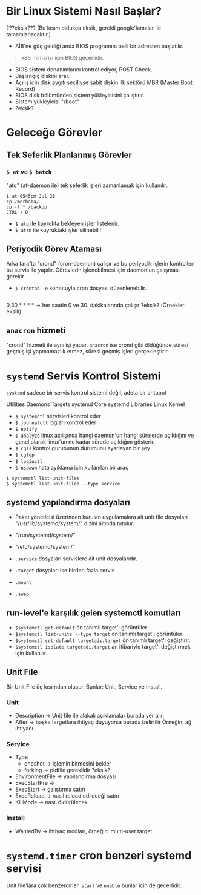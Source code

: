 # Bir Linux Sistemi Nasıl Başlar?
???eksik??? (Bu kısım oldukça eksik, gerekli google'lamalar ile tamamlanacaktır.)

- AİB'ne güç geldiği anda BIOS programını belli bir adresten başlatılır.

> x86 mimarisi için BIOS geçerlidir. 

- BIOS sistem donanımlarını kontrol ediyor, POST Check.
- Başlangıç diskini arar.
- Açılış için  disk aygıtı seçiliyse sabit diskin ilk sektörü MBR (Master Boot Record)
- BIOS disk bölümünden sistem yükleyicisini çalıştırır.
- Sistem yükleyicisi "/boot"
- ?eksik?

# Geleceğe Görevler

## Tek Seferlik Planlanmış Görevler

### `$ at` ve `$ batch`
"atd" (at-daemon ile) tek seferlik işleri zamanlamak için kullanılır.

```shell
$ at 0545pm Jul 28
cp /merhaba/
cp -f * /backup
CTRL + D
```

- `$ atq` ile kuyrukta bekleyen işler listelenir.
- `$ atrm` ile kuyruktaki işler silinebilir.

## Periyodik Görev Ataması
Arka tarafta "crond" (cron-daemon) çalışır ve bu periyodik işlerin kontrolleri bu servis ile yapılır. Görevlerin işlenebilmesi için daemon'un çalışması gerekir.

- `$ crontab -e` komutuyla cron dosyası düzenlenebilir.

```shell

```

0,30 * * * * -> her saatin 0 ve 30. dakikalarında çalışır
?eksik? (Örnekler eksik)

## `anacron` hizmeti
"crond" hizmeti ile aynı işi yapar. `anacron` ise crond gibi öldüğünde süresi geçmiş işi yapmamazlık etmez, süresi geçmiş işleri gerçekleştirir.

# `systemd` Servis Kontrol Sistemi
`systemd` sadece bir servis kontrol sistemi değil, adeta bir ahtapot

Utilities
Daemons Targets
systemd Core
systemd Libraries
Linux Kernel

- `$ systemctl` servisleri kontrol eder
- `$ journalctl` logları kontrol eder
- `$ notify` 
- `$ analyze` linux açılışında hangi daemon'un hangi sürelerde açıldığını ve genel olarak linux'un ne kadar sürede açıldığını gösterir.
- `$ cgls` kontrol gurubunun durumunu ayarlayan bir şey
- `$ cgtop`
- `$ loginctl` 
- `$ nspawn` hata ayıklama için kullanılan bir araç

```shell
$ systemctl list-unit-files
$ systemctl list-unit-files --type service
```

## systemd yapılandırma dosyaları
- Paket yöneticisi üzerinden kurulan uygulamalara ait unit file dosyaları "/usr/lib/systemd/system/" dizini altında tutulur.
- "/run/systemd/system/"
- "/etc/systemd/system/"

- `.service` dosyaları servislere ait unit dosyalarıdır.
- `.target` dosyaları ise birden fazla servis
- `.mount` 
- `.swap`

## run-level'e karşılık gelen systemctl komutları
- `$systemctl get-default` ön tanımlı target'ı görüntüler
- `$systemctl list-units --type target` ön tanımlı target'ı görüntüler
- `$systemctl set-default targetadı.target` ön tanımlı target'ı değiştirir.
- `$systemctl isolate targetadı.target` an itibariyle target'ı değiştirmek için kullanılır.

## Unit File
Bir Unit File üç kısımdan oluşur. Bunlar: Unit, Service ve Install.

### Unit
- Description -> Unit file ile alakalı açıklamalar burada yer alır.
- After -> başka targetlara ihtiyaç duyuyorsa burada belirtilir Örneğin: ağ ihtiyacı

### Service
- Type
  - oneshot -> işlemin bitmesini bekler
  - forking -> pidfile gereklidir ?eksik?
- EnvironmentFile -> yapılandırma dosyası
- ExecStartPre -> 
- ExecStart -> çalıştırma satırı
- ExecReload -> nasıl reload edileceği satırı
- KillMode -> nasıl öldürülecek

### Install
- WantedBy -> ihtiyaç modları, örneğin: multi-user.target

# `systemd.timer` cron benzeri systemd servisi
Unit file'lara çok benzerdirler. `start` ve `enable` bunlar için de geçerlidir.